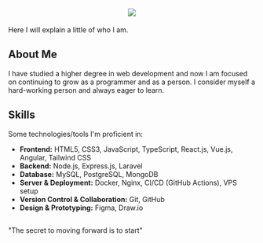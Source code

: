 <h1 align="center">
  <img src="https://readme-typing-svg.herokuapp.com/?font=Poppins&size=35&center=true&vCenter=true&width=600&height=70&duration=4000&color=40FFAC&lines=Welcome+to+my+profile;+I'm+Marc+Marqués;">
</h1>

Here I will explain a little of who I am.

## About Me
I have studied a higher degree in web development and now I am focused on continuing to grow as a programmer and as a person. I consider myself a hard-working person and always eager to learn.

## Skills
Some technologies/tools I'm proficient in:

- **Frontend:** HTML5, CSS3, JavaScript, TypeScript, React.js, Vue.js, Angular, Tailwind CSS
- **Backend:** Node.js, Express.js, Laravel
- **Database:** MySQL, PostgreSQL, MongoDB
- **Server & Deployment:** Docker, Nginx, CI/CD (GitHub Actions), VPS setup
- **Version Control & Collaboration:** Git, GitHub
- **Design & Prototyping:** Figma, Draw.io

##
"The secret to moving forward is to start"

